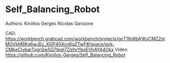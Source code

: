 # Self_Balancing_Robot
Authors: Kirollos Gerges
         Nicolas Garizone
         
CAD: https://workbench.grabcad.com/workbench/projects/gcT19s8bA1KxCMZ2stMGVkM8Kg6wJEc_KGP404cn6gZTwF#/space/gck-CMbeClvbarTxgrQw5Q7tegI7ZlzhrYboEVhAYA4Okx
Video: https://github.com/Kirollos-Gerges/Self_Balancing_Robot
